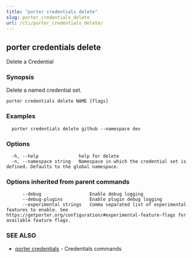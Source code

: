 ```yaml
---
title: "porter credentials delete"
slug: porter_credentials_delete
url: /cli/porter_credentials_delete/
---
```

## porter credentials delete

Delete a Credential

### Synopsis

Delete a named credential set.

```
porter credentials delete NAME [flags]
```

### Examples

```
  porter credentials delete github --namespace dev
```

### Options

```
  -h, --help               help for delete
  -n, --namespace string   Namespace in which the credential set is defined. Defaults to the global namespace.
```

### Options inherited from parent commands

```
      --debug                  Enable debug logging
      --debug-plugins          Enable plugin debug logging
      --experimental strings   Comma separated list of experimental features to enable. See https://getporter.org/configuration/#experimental-feature-flags for available feature flags.
```

### SEE ALSO

* [porter credentials](/cli/porter_credentials/)	 - Credentials commands

